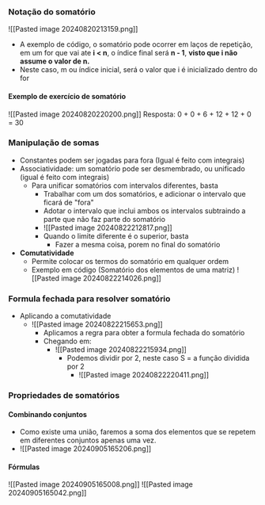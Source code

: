 ### Notação do somatório

![[Pasted image 20240820213159.png]]
- A exemplo de código, o somatório pode ocorrer em laços de repetição, em um for que vai ate **i < n**, o índice final será **n - 1**, **visto que i não assume o valor de n.**
- Neste caso, m ou índice inicial, será o valor que i é inicializado dentro do for

#### Exemplo de exercício de somatório

![[Pasted image 20240820220200.png]]
Resposta: 0 + 0 + 6 + 12 + 12 + 0  = 30

### Manipulação de somas
 - Constantes podem ser jogadas para fora (Igual é feito com integrais)
 - Associatividade: um somatório pode ser desmembrado, ou unificado (igual é feito com integrais)
	 - Para unificar somatórios com intervalos diferentes, basta 
		 - Trabalhar com um dos somatórios, e adicionar o intervalo que ficará de "fora"
		 - Adotar o intervalo que inclui ambos os intervalos subtraindo a parte que não faz parte do somatório
		 - ![[Pasted image 20240822212817.png]]
		- Quando o limite diferente é o superior, basta
			- Fazer a mesma coisa, porem no final do somatório
- **Comutatividade**
	- Permite colocar os termos do somatório em qualquer ordem
	- Exemplo em código (Somatório dos elementos de uma matriz)
		![[Pasted image 20240822214026.png]]

### Formula fechada para resolver somatório
- Aplicando a comutatividade 
	- ![[Pasted image 20240822215653.png]]
		- Aplicamos a regra para obter a formula fechada do somatório
		- Chegando em:
			- ![[Pasted image 20240822215934.png]]
				- Podemos dividir por 2, neste caso S = a função dividida por 2
					- ![[Pasted image 20240822220411.png]]
### Propriedades de somatórios

#### Combinando conjuntos
- Como existe uma união, faremos a soma dos elementos que se repetem em diferentes conjuntos apenas uma vez.
- ![[Pasted image 20240905165206.png]]
#### Fórmulas 
![[Pasted image 20240905165008.png]]
![[Pasted image 20240905165042.png]]